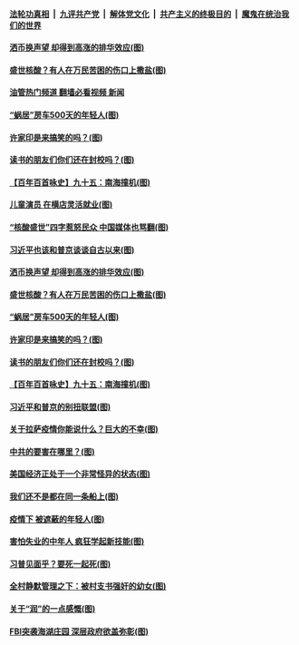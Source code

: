 ####  [法轮功真相](../../../../basic/blob/master/README.md?t=09192101) &nbsp;|&nbsp; [九评共产党](../../../../9ping.md/blob/master/README.md?t=09192101) &nbsp;|&nbsp; [解体党文化](../../../../jtdwh.md/blob/master/README.md?t=09192101)  &nbsp;|&nbsp; [共产主义的终极目的](../../../../gczydzjmd.md/blob/master/README.md?t=09192101) &nbsp;|&nbsp; [魔鬼在统治我们的世界](../../../../mgztzwmdsj.md/blob/master/README.md?t=09192101) 

#### [洒币换声望 却得到高涨的排华效应(图)](../pages/p4/1017019.md?t=09192101) 

#### [盛世核酸？有人在万民苦困的伤口上撒盐(图)](../pages/p4/1016962.md?t=09192101) 

#### [油管热门频道 翻墙必看视频 新闻](http://45.76.130.85:81/youtube.html?09192101)

#### [“蜗居”房车500天的年轻人(图)](../pages/p4/1016970.md?t=09192101) 

#### [许家印是来搞笑的吗？(图)](../pages/p4/1016956.md?t=09192101) 

#### [读书的朋友们你们还在封校吗？(图)](../pages/p4/1016958.md?t=09192101) 

#### [【百年百首咏史】九十五：南海撞机(图)](../pages/p4/1016963.md?t=09192101) 

#### [儿童演员 在横店灵活就业(图)](../pages/p4/1017022.md?t=09192101) 

#### [“核酸盛世”四字惹怒民众 中国媒体也骂翻(图)](../pages/p4/1017021.md?t=09192101) 

#### [习近平也该和普京谈谈自古以来(图)](../pages/p4/1017020.md?t=09192101) 

#### [洒币换声望 却得到高涨的排华效应(图)](../pages/p4/1017019.md?t=09192101) 

#### [盛世核酸？有人在万民苦困的伤口上撒盐(图)](../pages/p4/1016962.md?t=09192101) 

#### [“蜗居”房车500天的年轻人(图)](../pages/p4/1016970.md?t=09192101) 

#### [许家印是来搞笑的吗？(图)](../pages/p4/1016956.md?t=09192101) 

#### [读书的朋友们你们还在封校吗？(图)](../pages/p4/1016958.md?t=09192101) 

#### [【百年百首咏史】九十五：南海撞机(图)](../pages/p4/1016963.md?t=09192101) 

#### [习近平和普京的别扭联盟(图)](../pages/p4/1016876.md?t=09192101) 

#### [关于拉萨疫情你能说什么？巨大的不幸(图)](../pages/p4/1016877.md?t=09192101) 

#### [中共的要害在哪里？(图)](../pages/p4/1016874.md?t=09192101) 

#### [美国经济正处于一个非常怪异的状态(图)](../pages/p4/1016873.md?t=09192101) 

#### [我们还不是都在同一条船上(图)](../pages/p4/1016878.md?t=09192101) 

#### [疫情下 被遮蔽的年轻人(图)](../pages/p4/1016785.md?t=09192101) 

#### [害怕失业的中年人 疯狂学起新技能(图)](../pages/p4/1016801.md?t=09192101) 

#### [习普见面乎？要死一起死(图)](../pages/p4/1016797.md?t=09192101) 

#### [全村静默管理之下：被村支书强奸的幼女(图)](../pages/p4/1016786.md?t=09192101) 

#### [关于“润”的一点感慨(图)](../pages/p4/1015905.md?t=09192101) 

#### [FBI突袭海湖庄园 深层政府欲盖弥彰(图)](../pages/p4/1016313.md?t=09192101) 

<img src='http://gfw-breaker.win/goodnews/indexes/p4.md' width='0px' height='0px'/>
